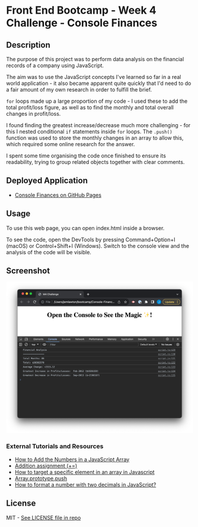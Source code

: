 # Front End Bootcamp - Week 4 Challenge - Console Finances

## Description

The purpose of this project was to perform data analysis on the financial records of a company using JavaScript. 

The aim was to use the JavaScript concepts I've learned so far in a real world application - it also became apparent quite quickly that I'd need to do a fair amount of my own research in order to fulfill the brief.

`for` loops made up a large proportion of my code - I used these to add the total profit/loss figure, as well as to find the monthly and total overall changes in profit/loss.

I found finding the greatest increase/decrease much more challenging - for this I nested conditional `if` statements inside `for` loops. The `.push()` function was used to store the monthly changes in an array to allow this, which required some online research for the answer.

I spent some time organising the code once finished to ensure its readability, trying to group related objects together with clear comments.

## Deployed Application

* [Console Finances on GitHub Pages](https://partialarts.github.io/Console-Finances/)

## Usage

To use this web page, you can open index.html inside a browser.

To see the code, open the DevTools by pressing Command+Option+I (macOS) or Control+Shift+I (Windows). Switch to the console view and the analysis of the code will be visible.

## Screenshot

![The application includes a home page, with the results of the task visible in the browser console.](images/Screenshot.png)

### External Tutorials and Resources

* [How to Add the Numbers in a JavaScript Array](https://www.freecodecamp.org/news/how-to-add-numbers-in-javascript-arrays/)
* [Addition assignment (+=)](https://developer.mozilla.org/en-US/docs/Web/JavaScript/Reference/Operators/Addition_assignment)
* [How to target a specific element in an array in Javascript](https://www.shecodes.io/athena/18637-how-to-target-a-specific-element-in-an-array-in-javascript)
* [Array.prototype.push](https://developer.mozilla.org/en-US/docs/Web/JavaScript/Reference/Global_Objects/Array/push)
* [How to format a number with two decimals in JavaScript?](https://www.tutorialspoint.com/How-to-format-a-number-with-two-decimals-in-JavaScript#:~:text=Syntax&text=number.,be%20formatted%20with%20two%20decimals.)

## License

MIT - [See LICENSE file in repo](https://github.com/partialarts/Console-Finances/blob/main/LICENSE)
